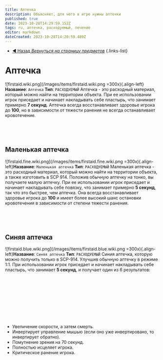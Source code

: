 ```yaml
---
title: Аптечка
description: Объясняет, для чего в игре нужны аптечки
published: true
date: 2023-10-28T14:29:59.152Z
tags: ru, аптечка, расходуемый, лечение
editor: markdown
dateCreated: 2023-10-28T14:20:59.489Z
---
```


- [:arrow_backward: Назад *Вернуться на страницу предметов*](/ru/game/items)
{.links-list}
# Аптечка
![firstaid.wiki.png](/images/items/firstaid.wiki.png =300x){.align-left}**Название**: `Аптечка`
**Тип**: `РАСХОДУЕМЫЙ`
Аптечка - это расходный материал, который можно найти на территории объекта. При ее использовании игрок приседает и начинает накладывать себе пластырь, что занимает примерно **7 секунд**. 
Аптечка всегда восстанавливает здоровье игрока до **100**, но в зависимости от тяжести ранения не всегда останавливает кровотечение. 
  
 
   
 
## Маленькая аптечка
![firstaid.fine.wiki.png](/images/items/firstaid.fine.wiki.png =300x){.align-left}**Название**: `Маленькая аптечка`
**Тип**: `РАСХОДУЕМЫЙ`
Маленькая аптечка - это расходный материал, который можно найти на территории объекта, а также изготовить в SCP 914. Положив обычную аптечку на тонко, вы получаете малую аптечку.
При ее использовании игрок приседает и начинает накладывать себе повязку, что занимает примерно **5 секунд**, так что это быстрее, чем аптечка. 
Она всегда восстанавливает здоровье игрока до **100** и имеет более высокий шанс остановки кровотечения в зависимости от степени тяжести ранения. 
  
 
   
 
## Синяя аптечка
![firstaid.blue.wiki.png](/images/items/firstaid.blue.wiki.png =300x){.align-left}**Название**: `Синяя аптечка`
**Тип**: `РАСХОДУЕМЫЙ`
Синия аптечка, которую можно получить только в SCP-914. Улучшив обычную 
аптечку в режиме 1:1. 
При использовании игрок приседает и начинает накладывать себе пластырь, что занимает **5 секунд**, и получает один из 6 результатов:

   

   

 

   

  

- Увеличение скорости, а затем смерть.
- Инвертирует управление мышью (если оно уже инвертировано, то инвертирует обратно).
- Помутнение зрения на 70 секунд.
- Полностью исцеляет игрока.
- Критическое ранение игрока.